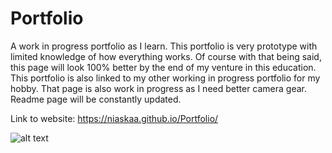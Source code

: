 # Portfolio
A work in progress portfolio as I learn. This portfolio is very prototype with limited knowledge of how everything works. Of course with that being said, this page will look 100% better by the end of my venture in this education. This portfolio is also linked to my other working in progress portfolio for my hobby. That page is also work in progress as I need better camera gear. Readme page will be constantly updated.

Link to website: https://niaskaa.github.io/Portfolio/

![alt text](screenshot/Demo1.png "Demo Image")
